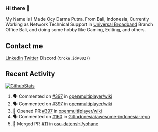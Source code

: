 ### Hi there 👋

My Name is I Made Ocy Darma Putra. From Bali, Indonesia, Currently Working as Network Technical Support in [Universal Broadband](https://universal.net.id) Branch Office Bali, and doing some hobby like Gaming, Editing, and others.

## Contact me

[LinkedIn](https://linkedin.com/in/troke) [Twitter](https://twitter.com/darma_ochi) Discord (`troke.id#0027`)

## Recent Activity

[![GithubStats](https://github-readme-stats.vercel.app/api?username=troke12&show_icons=true)](https://github.com/troke12)

<!--START_SECTION:activity-->
1. 🗣 Commented on [#397](https://github.com/openmultiplayer/wiki/issues/397) in [openmultiplayer/wiki](https://github.com/openmultiplayer/wiki)
2. 🗣 Commented on [#397](https://github.com/openmultiplayer/wiki/issues/397) in [openmultiplayer/wiki](https://github.com/openmultiplayer/wiki)
3. 💪 Opened PR [#397](https://github.com/openmultiplayer/wiki/pull/397) in [openmultiplayer/wiki](https://github.com/openmultiplayer/wiki)
4. 🗣 Commented on [#160](https://github.com/GitIndonesia/awesome-indonesia-repo/issues/160) in [GitIndonesia/awesome-indonesia-repo](https://github.com/GitIndonesia/awesome-indonesia-repo)
5. 🎉 Merged PR [#11](https://github.com/osu-datenshi/yohane/pull/11) in [osu-datenshi/yohane](https://github.com/osu-datenshi/yohane)
<!--END_SECTION:activity-->

